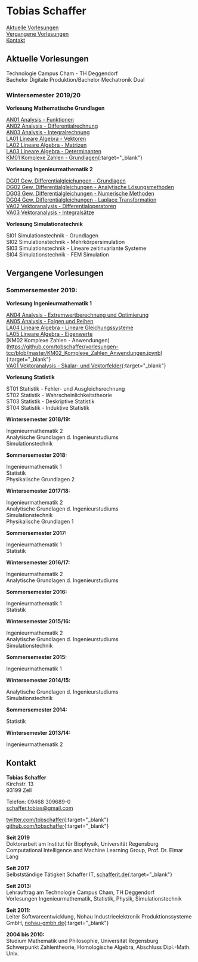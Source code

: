 # Tobias Schaffer

[Aktuelle Vorlesungen](#aktuelle-vorlesungen)  
[Vergangene Vorlesungen](#vergangene-vorlesungen)  
[Kontakt](#kontakt)


## Aktuelle Vorlesungen

Technologie Campus Cham - TH Deggendorf  
Bachelor Digitale Produktion/Bachelor Mechatronik Dual  

### Wintersemester 2019/20  

**Vorlesung Mathematische Grundlagen**  

[AN01 Analysis - Funktionen](https://github.com/tobschaffer/vorlesungen-tcc/blob/master/AN01_Analysis_Funktionen.ipynb)  
[AN02 Analysis - Differentialrechnung](https://github.com/tobschaffer/vorlesungen-tcc/blob/master/AN02_Analysis_Differentialrechnung.ipynb)  
[AN03 Analysis - Integralrechnung](https://github.com/tobschaffer/vorlesungen-tcc/blob/master/AN03_Analysis_Integralrechnung.ipynb)  
[LA01 Lineare Algebra - Vektoren](https://github.com/tobschaffer/vorlesungen-tcc/blob/master/LA01_Lineare_Algebra_Vektoren.ipynb)  
[LA02 Lineare Algebra - Matrizen](https://github.com/tobschaffer/vorlesungen-tcc/blob/master/LA02_Lineare_Algebra_Matrizen.ipynb)   
[LA03 Lineare Algebra - Determinanten](https://github.com/tobschaffer/vorlesungen-tcc/blob/master/LA03_Lineare_Algebra_Determinanten.ipynb)    
[KM01 Komplexe Zahlen - Grundlagen](https://github.com/tobschaffer/vorlesungen-tcc/blob/master/KM01_Komplexe_Zahlen_Grundlagen.ipynb){:target="_blank"}  

**Vorlesung Ingenieurmathematik 2**  

[DG01 Gew. Differentialgleichungen - Grundlagen](https://github.com/tobschaffer/vorlesungen-tcc/blob/master/DG01_Gew_Differentialgleichungen_Grundlagen.ipynb)  
[DG02 Gew. Differentialgleichungen - Analytische Lösungsmethoden](https://github.com/tobschaffer/vorlesungen-tcc/blob/master/DG02_Gew_Differentialgleichungen_Analytische_L%C3%B6sungsmethoden.ipynb)   
[DG03 Gew. Differentialgleichungen - Numerische Methoden](https://github.com/tobschaffer/vorlesungen-tcc/blob/master/DG03_Gew_Differentialgleichungen_Numerische_Methoden.ipynb)  
[DG04 Gew. Differentialgleichungen - Laplace Transformation](https://github.com/tobschaffer/vorlesungen-tcc/blob/master/DG04_Gew_Differentialgleichungen_Laplace_Transformation.ipynb)    
[VA02 Vektoranalysis - Differentialoperatoren](https://github.com/tobschaffer/vorlesungen-tcc/blob/master/VA02_Vektoranalysis_Differentialoperatoren.ipynb)  
[VA03 Vektoranalysis - Integralsätze](https://github.com/tobschaffer/vorlesungen-tcc/blob/master/VA03_Vektoranalysis_Integrals%C3%A4tze.ipynb)  

**Vorlesung Simulationstechnik** 
 
SI01 Simulationstechnik - Grundlagen  
SI02 Simulationstechnik - Mehrkörpersimulation  
SI03 Simulationstechnik - Lineare zeitinvariante Systeme  
SI04 Simulationstechnik - FEM Simulation  

## Vergangene Vorlesungen  

### Sommersemester 2019:  

**Vorlesung Ingenieurmathematik 1**  

[AN04 Analysis - Extremwertberechnung und Optimierung](https://github.com/tobschaffer/vorlesungen-tcc/blob/master/AN04_Analysis_Extremwertberechnung_und_Optimierung.ipynb)   
[AN05 Analysis - Folgen und Reihen](https://github.com/tobschaffer/vorlesungen-tcc/blob/master/AN05_Analysis_Folgen_und_Reihen.ipynb)   
[LA04 Lineare Algebra - Lineare Gleichungssysteme](https://github.com/tobschaffer/vorlesungen-tcc/blob/master/LA04_Lineare_Algebra_Lineare_Gleichungssysteme.ipynb)   
[LA05 Lineare Algebra - Eigenwerte](https://github.com/tobschaffer/vorlesungen-tcc/blob/master/LA05_Lineare_Algebra_Eigenwerte.ipynb)  
[KM02 Komplexe Zahlen - Anwendungen)(https://github.com/tobschaffer/vorlesungen-tcc/blob/master/KM02_Komplexe_Zahlen_Anwendungen.ipynb){:target="_blank"}  
[VA01 Vektoranalysis - Skalar- und Vektorfelder](https://github.com/tobschaffer/vorlesungen-tcc/blob/master/VA01_Skalar_und_Vektorfelder.ipynb){:target="_blank"}   

**Vorlesung Statistik**   

ST01 Statistik - Fehler- und Ausgleichsrechnung  
ST02 Statistik - Wahrscheinlichkeitstheorie  
ST03 Statistik - Deskriptive Statistik  
ST04 Statistik - Induktive Statistik  

**Wintersemester 2018/19:**   

Ingenieurmathematik 2  
Analytische Grundlagen d. Ingenieurstudiums  
Simulationstechnik  

**Sommersemester 2018:**  

Ingenieurmathematik 1  
Statistik  
Physikalische Grundlagen 2  

**Wintersemester 2017/18:**  

Ingenieurmathematik 2  
Analytische Grundlagen d. Ingenieurstudiums  
Simulationstechnik  
Physikalische Grundlagen 1  

**Sommersemester 2017:**  

Ingenieurmathematik 1  
Statistik  

**Wintersemester 2016/17:**  

Ingenieurmathematik 2  
Analytische Grundlagen d. Ingenieurstudiums  

**Sommersemester 2016:**  

Ingenieurmathematik 1  
Statistik  

**Wintersemester 2015/16:**  

Ingenieurmathematik 2  
Analytische Grundlagen d. Ingenieurstudiums  
Simulationstechnik  
  
**Sommersemester 2015:**  

Ingenieurmathematik 1  

**Wintersemester 2014/15:**  

Analytische Grundlagen d. Ingenieurstudiums  
Simulationstechnik  

**Sommersemester 2014:**  

Statistik  

**Wintersemester 2013/14:**  

Ingenieurmathematik 2  

## Kontakt

**Tobias Schaffer**  
Kirchstr. 13  
93199 Zell  

Telefon: 09468 309689-0  
[schaffer.tobias@gmail.com](mailto:schaffer.tobias@gmail.com)  

[twitter.com/tobschaffer](http://twitter.com/tobschaffer){:target="_blank"}     
[github.com/tobschaffer](http://github.com/tobschaffer){:target="_blank"}     

**Seit 2019**  
Doktorarbeit am Institut für Biophysik, Universität Regensburg  
Computational Intelligence and Machine Learning Group, Prof. Dr. Elmar Lang  

**Seit 2017**   
Selbstständige Tätigkeit Schaffer IT, [schafferit.de](http://www.schafferit.de){:target="_blank"}    

**Seit 2013:**  
Lehrauftrag am Technologie Campus Cham, TH Deggendorf  
Vorlesungen Ingenieurmathematik, Statistik, Physik, Simulationstechnik  

**Seit 2011:**  
Leiter Softwareentwicklung, Nohau Industrieelektronik Produktionssysteme GmbH, [nohau-gmbh.de](http://www.nohau-gmbh.de){:target="_blank"}     

**2004 bis 2010:**  
Studium Mathematik und Philosophie, Universität Regensburg  
Schwerpunkt Zahlentheorie, Homologische Algebra, Abschluss Dipl.-Math. Univ.  

